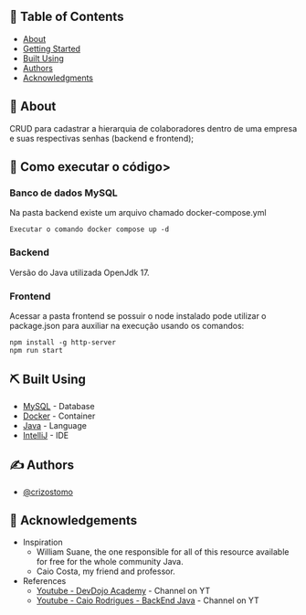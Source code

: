 ## 📝 Table of Contents

- [About](#about)
- [Getting Started](#getting_started)
- [Built Using](#built_using)
- [Authors](#authors)
- [Acknowledgments](#acknowledgement)

## 🧐 About <a name = "about"></a>

CRUD para cadastrar a hierarquia de colaboradores dentro de uma empresa e suas respectivas senhas (backend e frontend);

## 🏁 Como executar o código></a>

### Banco de dados MySQL

Na pasta backend existe um arquivo chamado docker-compose.yml

```
Executar o comando docker compose up -d
```

### Backend

Versão do Java utilizada OpenJdk 17.

### Frontend

Acessar a pasta frontend se possuir o node instalado pode utilizar o package.json para auxiliar na execução usando os comandos:

```
npm install -g http-server
npm run start
```

## ⛏ Built Using <a name = "built_using"></a>

- [MySQL](https://https://www.mysql.com/) - Database
- [Docker](https://www.docker.com/products/docker-desktop/) - Container
- [Java](https://www.oracle.com/java/technologies/java-se-glance.html) - Language
- [IntelliJ](https://www.jetbrains.com/idea/download/#section=windows) - IDE

## ✍️ Authors <a name = "authors"></a>

- [@crizostomo](https://https://github.com/crizostomo) 

## 🎉 Acknowledgements <a name = "acknowledgement"></a>

- Inspiration
    - William Suane, the one responsible for all of this resource available for free for the whole community Java.
    - Caio Costa, my friend and professor.
- References
    - [Youtube - DevDojo Academy](https://www.youtube.com/channel/UCRt2WSC8kaanasuOnwHnbcw) - Channel on YT
    - [Youtube - Caio Rodrigues - BackEnd Java](https://www.youtube.com/c/CaioRodriguesBackEndJava) - Channel on YT
